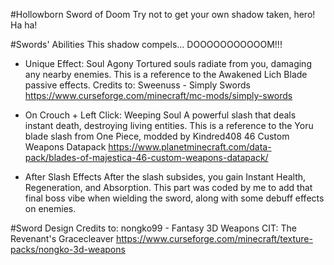 #Hollowborn Sword of Doom
Try not to get your own shadow taken, hero! Ha ha!

#Swords' Abilities
This shadow compels… DOOOOOOOOOOOM!!!

- Unique Effect: Soul Agony
Tortured souls radiate from you, damaging any nearby enemies.
This is a reference to the Awakened Lich Blade passive effects.
Credits to: Sweenuss - Simply Swords
https://www.curseforge.com/minecraft/mc-mods/simply-swords

- On Crouch + Left Click: Weeping Soul
A powerful slash that deals instant death, destroying living entities.
This is a reference to the Yoru blade slash from One Piece, modded by Kindred408
46 Custom Weapons Datapack
https://www.planetminecraft.com/data-pack/blades-of-majestica-46-custom-weapons-datapack/

- After Slash Effects
After the slash subsides, you gain Instant Health, Regeneration, and Absorption.
This part was coded by me to add that final boss vibe when wielding the sword, along with some debuff effects on enemies.

#Sword Design
Credits to: nongko99 - Fantasy 3D Weapons CIT: The Revenant's Gracecleaver
https://www.curseforge.com/minecraft/texture-packs/nongko-3d-weapons
